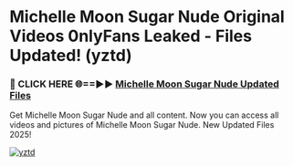 # Michelle Moon Sugar Nude Original Videos 0nlyFans Leaked - Files Updated! (yztd)

<h3>🔴 CLICK HERE 🌐==►► <a href="https://tinyurl.com/y5r63du9" rel="nofollow">Michelle Moon Sugar Nude Updated Files</a></h3>

Get Michelle Moon Sugar Nude and all content. Now you can access all videos and pictures of Michelle Moon Sugar Nude. New Updated Files 2025!

[![yztd](https://i.imgur.com/UVo9nyh.gif)](https://tinyurl.com/y5r63du9)